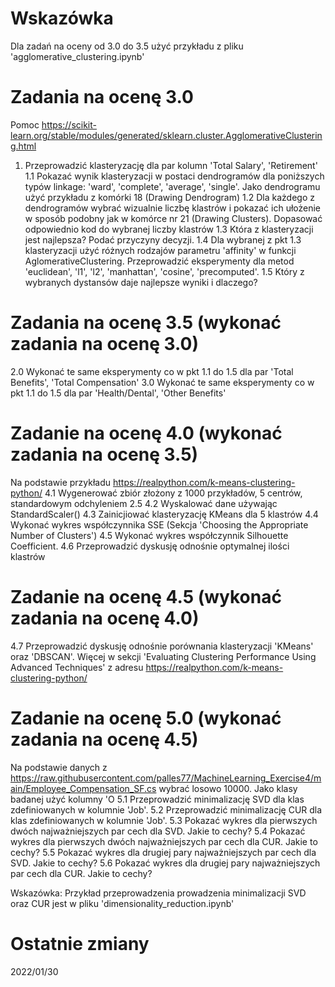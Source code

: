 # Wskazówka 
Dla zadań na oceny od 3.0 do 3.5 użyć przykładu z pliku 'agglomerative_clustering.ipynb'

# Zadania na ocenę 3.0
Pomoc https://scikit-learn.org/stable/modules/generated/sklearn.cluster.AgglomerativeClustering.html
1. Przeprowadzić klasteryzację dla par kolumn 'Total Salary', 'Retirement'
1.1 Pokazać wynik klasteryzacji w postaci dendrogramów dla poniższych typów linkage: 'ward', 'complete', 'average', 'single'.
     Jako dendrogramu użyć przykładu z komórki 18 (Drawing Dendrogram)
1.2 Dla każdego z dendrogramów wybrać wizualnie liczbę klastrów i pokazać ich ułożenie w sposób podobny 
     jak w komórce  nr 21 (Drawing Clusters). Dopasować odpowiednio kod do wybranej liczby klastrów
1.3 Która z klasteryzacji jest najlepsza? Podać przyczyny decyzji.
1.4 Dla wybranej z pkt 1.3 klasteryzacji użyć różnych rodzajów parametru 'affinity' w funkcji AglomerativeClustering. Przeprowadzić eksperymenty dla metod 'euclidean', 'l1', 'l2', 'manhattan', 'cosine', 'precomputed'.
1.5 Który z wybranych dystansów daje najlepsze wyniki i dlaczego?

# Zadania na ocenę 3.5 (wykonać zadania na ocenę 3.0)
2.0 Wykonać te same eksperymenty co w pkt 1.1 do 1.5 dla par 'Total Benefits', 'Total Compensation'
3.0 Wykonać te same eksperymenty co w pkt 1.1 do 1.5 dla par 'Health/Dental', 'Other Benefits'

# Zadanie na ocenę 4.0 (wykonać zadania na ocenę 3.5)
Na podstawie przykładu https://realpython.com/k-means-clustering-python/
4.1 Wygenerować zbiór złożony z 1000 przykładów, 5 centrów, standardowym odchyleniem 2.5
4.2 Wyskalować dane używając StandardScaler()
4.3 Zainicjiować klasteryzację KMeans dla 5 klastrów
4.4 Wykonać wykres współczynnika SSE (Sekcja 'Choosing the Appropriate Number of Clusters')
4.5 Wykonać wykres współczynnik Silhouette Coefficient.
4.6 Przeprowadzić dyskusję odnośnie optymalnej ilości klastrów

# Zadanie na ocenę 4.5 (wykonać zadania na ocenę 4.0)
4.7 Przeprowadzić dyskusję odnośnie porównania klasteryzacji 'KMeans' oraz 'DBSCAN'.
    Więcej w sekcji 'Evaluating Clustering Performance Using Advanced Techniques' z adresu https://realpython.com/k-means-clustering-python/

# Zadanie na ocenę 5.0 (wykonać zadania na ocenę 4.5)

Na podstawie danych z https://raw.githubusercontent.com/palles77/MachineLearning_Exercise4/main/Employee_Compensation_SF.cs
wybrać losowo 10000. Jako klasy badanej użyć kolumny 'O
5.1 Przeprowadzić minimalizację SVD dla klas zdefiniowanych w kolumnie 'Job'. 
5.2 Przeprowadzić minimalizację CUR dla klas zdefiniowanych w kolumnie 'Job'. 
5.3 Pokazać wykres dla pierwszych dwóch najważniejszych par cech dla SVD. Jakie to cechy?
5.4 Pokazać wykres dla pierwszych dwóch najważniejszych par cech dla CUR. Jakie to cechy?
5.5 Pokazać wykres dla drugiej pary najważniejszych par cech dla SVD. Jakie to cechy?
5.6 Pokazać wykres dla drugiej pary najważniejszych par cech dla CUR. Jakie to cechy?

Wskazówka: Przykład przeprowadzenia prowadzenia minimalizacji SVD oraz CUR jest w pliku 'dimensionality_reduction.ipynb'

# Ostatnie zmiany
2022/01/30
